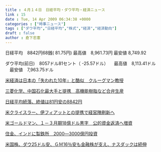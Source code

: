 ```yaml
---
title : ４月１４日　日経平均・ダウ平均・経済ニュース
link : 15
date : Tue, 14 Apr 2009 06:34:38 +0000
categories : ["時事ニュース"]
tags : ["ダウ平均","日経平均","株式","経済","経済動向"]
draft : false
author : 倉下忠憲
---
```


日経平均　8842円68銭( 81.75円)
 最高値　8,961.73円
 最安値  8,749.92

ダウ平均(前日)　8057ドル81セント（ -25.57ドル）
　最高値　8,113.41ドル
　最安値　7,963.75ドル

<a href="http://www.nikkei.co.jp/news/main/20090414AT2M1401B14042009.html">米経済は日本の「失われた10年」と酷似　クルーグマン教授 </a>

<a href="http://www.nikkei.co.jp/news/main/20090414AT1D1401B14042009.html">三菱化学、中国石化最大手と提携　高機能樹脂など合弁生産</a>

<a href="http://www.nikkei.co.jp/news/main/20090414NTE2INK0314042009.html">日経平均続落、終値は81円安の8842円 </a>

<a href="http://www.nikkei.co.jp/news/main/20090414AT2M1400H14042009.html">米クライスラー、伊フィアットとの提携で経営陣刷新へ</a>

<a href="http://www.nikkei.co.jp/news/main/20090414AT2N1302G14042009.html">米ゴールドマン、１－３月期18億ドル黒字　公的資金返済へ増資</a>

<a href="http://www.nikkei.co.jp/news/main/20090414AT1D0801M13042009.html">住金、インドに製鉄所　2000―3000億円投資</a>

<a href="http://www.nikkei.co.jp/news/market/20090414c8ASB7IAA05140409.html">米国株、ダウ25ドル安、ＧＭ16％安も金融株が支え、ナスダックは続伸</a>